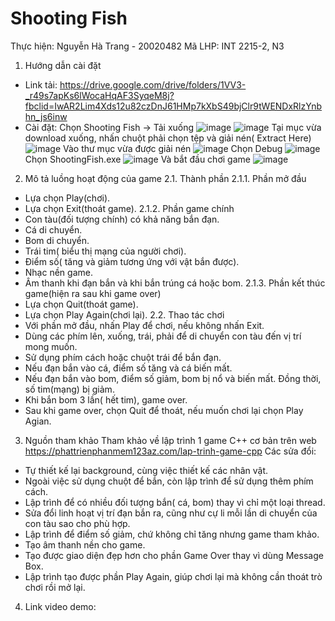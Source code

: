 # Shooting Fish
Thực hiện: Nguyễn Hà Trang - 20020482
Mã LHP: INT 2215-2, N3

1. Hướng dẫn cài đặt
- Link tải: https://drive.google.com/drive/folders/1VV3-_r49s7apKs6lWocaHqAF3SyqeM8j?fbclid=IwAR2Lim4Xds12u82czDnJ61HMp7kXbS49bjClr9tWENDxRlzYnbhn_js6inw
- Cài đặt:
Chọn Shooting Fish -> Tải xuống
![image](https://user-images.githubusercontent.com/79615121/116037181-eeb15580-a691-11eb-9f96-53a0aad1ba76.png)
![image](https://user-images.githubusercontent.com/79615121/116037295-14d6f580-a692-11eb-9fa0-765c5faa83c6.png)
Tại mục vừa download xuống, nhấn chuột phải chọn tệp và giải nén( Extract Here)
![image](https://user-images.githubusercontent.com/79615121/116037742-b65e4700-a692-11eb-8bdd-5bbe50291aff.png)
Vào thư mục vừa được giải nén
![image](https://user-images.githubusercontent.com/79615121/116037890-eb6a9980-a692-11eb-8da9-7dedffc8e17f.png)
Chọn Debug
![image](https://user-images.githubusercontent.com/79615121/116038001-1359fd00-a693-11eb-8334-82ca967969aa.png)
Chọn ShootingFish.exe
![image](https://user-images.githubusercontent.com/79615121/116038089-308ecb80-a693-11eb-8bf4-02a900cdefeb.png)
Và bắt đầu chơi game
![image](https://user-images.githubusercontent.com/79615121/116038157-469c8c00-a693-11eb-9b5d-5d42aaae5165.png)

2. Mô tả luồng hoạt động của game
2.1. Thành phần
2.1.1. Phần mở đầu
- Lựa chọn Play(chơi).
- Lựa chọn Exit(thoát game).
2.1.2. Phần game chính
- Con tàu(đối tượng chính) có khả năng bắn đạn.
- Cá di chuyển.
- Bom di chuyển.
- Trái tim( biểu thị mạng của người chơi).
- Điểm số( tăng và giảm tương ứng với vật bắn được).
- Nhạc nền game.
- Âm thanh khi đạn bắn và khi bắn trúng cá hoặc bom.
2.1.3. Phần kết thúc game(hiện ra sau khi game over)
- Lựa chọn Quit(thoát game).
- Lựa chọn Play Again(chơi lại). 
2.2. Thao tác chơi
- Với phần mở đầu, nhấn Play để chơi, nếu không nhấn Exit.
- Dùng các phím lên, xuống, trái, phải để di chuyển con tàu đến vị trí mong muốn.
- Sử dụng phím cách hoặc chuột trái để bắn đạn.
- Nếu đạn bắn vào cá, điểm số tăng và cá biến mất.
- Nếu đạn bắn vào bom, điểm số giảm, bom bị nổ và biến mất. Đồng thời, số tim(mạng) bị giảm.
- Khi bắn bom 3 lần( hết tim), game over.
- Sau khi game over, chọn Quit để thoát, nếu muốn chơi lại chọn Play Agian.

3. Nguồn tham khảo
 Tham khảo về lập trình 1 game C++ cơ bản trên web https://phattrienphanmem123az.com/lap-trinh-game-cpp
 Các sửa đổi:
 - Tự thiết kế lại background, cùng việc thiết kế các nhân vật.
 - Ngoài việc sử dụng chuột để bắn, còn lập trình để sử dụng thêm phím cách.
 - Lập trình để có nhiều đối tượng bắn( cá, bom) thay vì chỉ một loại thread.
 - Sửa đổi linh hoạt vị trí đạn bắn ra, cũng như cự li mỗi lần di chuyển của con tàu sao cho phù hợp.
 - Lập trình để điểm số giảm, chứ không chỉ tăng nhưng game tham khảo.
 - Tạo âm thanh nền cho game.
 - Tạo được giao diện đẹp hơn cho phần Game Over thay vì  dùng Message Box.
 - Lập trình tạo được phần Play Again, giúp chơi lại mà không cần thoát trò chơi rồi mở lại.

4. Link video demo:
 

